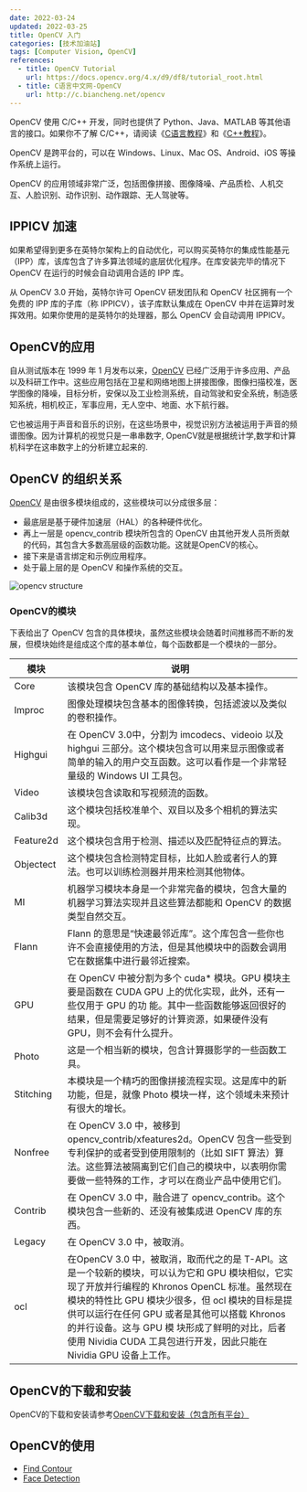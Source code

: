```yaml
---
date: 2022-03-24
updated: 2022-03-25
title: OpenCV 入门
categories: [技术加油站]
tags: [Computer Vision, OpenCV]
references: 
  - title: OpenCV Tutorial
    url: https://docs.opencv.org/4.x/d9/df8/tutorial_root.html
  - title: C语言中文网-OpenCV
    url: http://c.biancheng.net/opencv
---
```


OpenCV 使用 C/C++ 开发，同时也提供了 Python、Java、MATLAB 等其他语言的接口。如果你不了解 C/C++，请阅读《[C语言教程](http://c.biancheng.net/c/)》和《[C++教程](http://c.biancheng.net/cplus/)》。

<!-- more -->

OpenCV 是跨平台的，可以在 Windows、Linux、Mac OS、Android、iOS 等操作系统上运行。

OpenCV 的应用领域非常广泛，包括图像拼接、图像降噪、产品质检、人机交互、人脸识别、动作识别、动作跟踪、无人驾驶等。

## IPPICV 加速

如果希望得到更多在英特尔架构上的自动优化，可以购买英特尔的集成性能基元（IPP）库，该库包含了许多算法领域的底层优化程序。在库安装完毕的情况下 OpenCV 在运行的时候会自动调用合适的 IPP 库。

从 OpenCV 3.0 开始，英特尔许可 OpenCV 研发团队和 OpenCV 社区拥有一个免费的 IPP 库的子库（称 IPPICV），该子库默认集成在 OpenCV 中并在运算时发挥效用。如果你使用的是英特尔的处理器，那么 OpenCV 会自动调用 IPPICV。

## OpenCV的应用

自从测试版本在 1999 年 1 月发布以来，[OpenCV](http://c.biancheng.net/opencv/) 已经广泛用于许多应用、产品以及科研工作中。这些应用包括在卫星和网络地图上拼接图像，图像扫描校准，医学图像的降噪，目标分析，安保以及工业检测系统，自动驾驶和安全系统，制造感知系统，相机校正，军事应用，无人空中、地面、水下航行器。

它也被运用于声音和音乐的识别，在这些场景中，视觉识别方法被运用于声音的频谱图像。因为计算机的视觉只是一串串数字, OpenCV就是根据统计学,数学和计算机科学在这串数字上的分析建立起来的.

## OpenCV 的组织关系

[OpenCV](http://c.biancheng.net/opencv/) 是由很多模块组成的，这些模块可以分成很多层：

- 最底层是基于硬件加速层（HAL）的各种硬件优化。
- 再上一层是 opencv_contrib 模块所包含的 OpenCV 由其他开发人员所贡献的代码，其包含大多数高层级的函数功能。这就是OpenCV的核心。
- 接下来是语言绑定和示例应用程序。
- 处于最上层的是 OpenCV 和操作系统的交互。

![opencv structure](https://cdn.jsdelivr.net/gh/zhenxiang-shawn/zhenxiang-shawn.github.io@main/source/_imgs/opencv-structure.jpeg)

### OpenCV的模块

下表给出了 OpenCV 包含的具体模块，虽然这些模块会随着时间推移而不断的发展，但模块始终是组成这个库的基本单位，每个函数都是一个模块的一部分。

| 模块      | 说明                                                         |
| --------- | ------------------------------------------------------------ |
| Core      | 该模块包含 OpenCV 库的基础结构以及基本操作。                 |
| Improc    | 图像处理模块包含基本的图像转换，包括滤波以及类似的卷积操作。 |
| Highgui   | 在 OpenCV 3.0中，分割为 imcodecs、videoio 以及 highgui 三部分。这个模块包含可以用来显示图像或者简单的输入的用户交互函数。这可以看作是一个非常轻量级的 Windows UI 工具包。 |
| Video     | 该模块包含读取和写视频流的函数。                             |
| Calib3d   | 这个模块包括校准单个、双目以及多个相机的算法实现。           |
| Feature2d | 这个模块包含用于检测、描述以及匹配特征点的算法。             |
| Objectect | 这个模块包含检测特定目标，比如人脸或者行人的算法。也可以训练检测器并用来检测其他物体。 |
| MI        | 机器学习模块本身是一个非常完备的模块，包含大量的机器学习算法实现并且这些算法都能和 OpenCV 的数据类型自然交互。 |
| Flann     | Flann 的意思是“快速最邻近库”。这个库包含一些你也许不会直接使用的方法，但是其他模块中的函数会调用它在数据集中进行最邻近搜索。 |
| GPU       | 在 OpenCV 中被分割为多个 cuda* 模块。GPU 模块主要是函数在 CUDA GPU 上的优化实现，此外，还有一些仅用于 GPU 的功 能。其中一些函数能够返回很好的结果，但是需要足够好的计算资源，如果硬件没有GPU，则不会有什么提升。 |
| Photo     | 这是一个相当新的模块，包含计算摄影学的一些函数工具。         |
| Stitching | 本模块是一个精巧的图像拼接流程实现。这是库中的新功能，但是，就像 Photo 模块一样，这个领域未来预计有很大的增长。 |
| Nonfree   | 在 OpenCV 3.0 中，被移到 opencv_contrib/xfeatures2d。OpenCV 包含一些受到专利保护的或者受到使用限制的（比如 SIFT 算法）算法。这些算法被隔离到它们自己的模块中，以表明你需要做一些特殊的工作，才可以在商业产品中使用它们。 |
| Contrib   | 在 OpenCV 3.0 中，融合进了 opencv_contrib。这个模块包含一些新的、还没有被集成进 OpenCV 库的东西。 |
| Legacy    | 在 OpenCV 3.0 中，被取消。                                   |
| ocl       | 在OpenCV 3.0 中，被取消，取而代之的是 T-API。这是一个较新的模块，可以认为它和 GPU 模块相似，它实现了开放并行编程的 Khronos OpenCL 标准。虽然现在模块的特性比 GPU 模块少很多，但 ocl 模块的目标是提供可以运行在任何 GPU 或者是其他可以搭载 Khronos 的并行设备。这与 GPU 模 块形成了鲜明的对比，后者使用 Nividia CUDA 工具包进行开发，因此只能在 Nividia GPU 设备上工作。 |

## OpenCV的下载和安装

OpenCV的下载和安装请参考[OpenCV下载和安装（包含所有平台）](http://c.biancheng.net/view/1104.html)

## OpenCV的使用

- [Find Contour](https://github.com/zhenxiang-shawn/opencv-learning/blob/main/01-find_contours.py)
- [Face Detection](https://github.com/zhenxiang-shawn/opencv-learning/blob/main/02-facial_detect.py)

